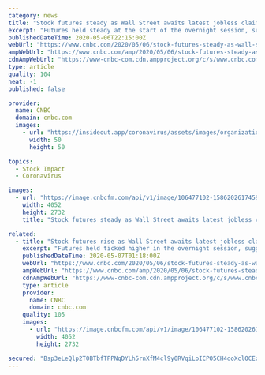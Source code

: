 ```yaml
---
category: news
title: "Stock futures steady as Wall Street awaits latest jobless claims figures"
excerpt: "Futures held steady at the start of the overnight session, suggesting investors may be waiting to pore over the latest jobless claims data."
publishedDateTime: 2020-05-06T22:15:00Z
webUrl: "https://www.cnbc.com/2020/05/06/stock-futures-steady-as-wall-street-awaits-jobless-claims-figures.html"
ampWebUrl: "https://www.cnbc.com/amp/2020/05/06/stock-futures-steady-as-wall-street-awaits-jobless-claims-figures.html"
cdnAmpWebUrl: "https://www-cnbc-com.cdn.ampproject.org/c/s/www.cnbc.com/amp/2020/05/06/stock-futures-steady-as-wall-street-awaits-jobless-claims-figures.html"
type: article
quality: 104
heat: -1
published: false

provider:
  name: CNBC
  domain: cnbc.com
  images:
    - url: "https://insideout.app/coronavirus/assets/images/organizations/cnbc.com-50x50.jpg"
      width: 50
      height: 50

topics:
  - Stock Impact
  - Coronavirus

images:
  - url: "https://image.cnbcfm.com/api/v1/image/106477102-1586202617459gettyimages-1208040881.jpeg?v=1588800530"
    width: 4052
    height: 2732
    title: "Stock futures steady as Wall Street awaits latest jobless claims figures"

related:
  - title: "Stock futures rise as Wall Street awaits latest jobless claims figures"
    excerpt: "Futures held ticked higher in the overnight session, suggesting investors may be waiting to pore over the latest jobless claims data."
    publishedDateTime: 2020-05-07T01:18:00Z
    webUrl: "https://www.cnbc.com/2020/05/06/stock-futures-steady-as-wall-street-awaits-jobless-claims-figures.html"
    ampWebUrl: "https://www.cnbc.com/amp/2020/05/06/stock-futures-steady-as-wall-street-awaits-jobless-claims-figures.html"
    cdnAmpWebUrl: "https://www-cnbc-com.cdn.ampproject.org/c/s/www.cnbc.com/amp/2020/05/06/stock-futures-steady-as-wall-street-awaits-jobless-claims-figures.html"
    type: article
    provider:
      name: CNBC
      domain: cnbc.com
    quality: 105
    images:
      - url: "https://image.cnbcfm.com/api/v1/image/106477102-1586202617459gettyimages-1208040881.jpeg?v=1588800530"
        width: 4052
        height: 2732

secured: "Bsp3eLeQlp2T0BTbfTPPNqDYLh5rnXfM4cl9y0RVqiLoICPO5CH4doXclOCEz+BVdW2pJmbSFYuHMwE5hcTCiKq6E82VUDH6IcX2uwMazLfiI+yYaQZcm8WHkNs7gADmyATqQOcXZbhNuyyOY9bOuWDc2smwnv9PypVgKIUjuPg0hboRqdQ6qPzd1B5M1lGwnrnzm0wDkUQFCjkHMKDILcPGLsEkS4vEJ3BSyEL735LCKeHj0CA7+TyegTdwA3bng9qP3Ssy2fn2lfAZj0Zf0LYMoc0abqogqWaUVhT5lBB2ZSdxrJvPt+S8qxbV7Vdl;yUShsHqxLRjHBMWU6F4d+w=="
---
```


